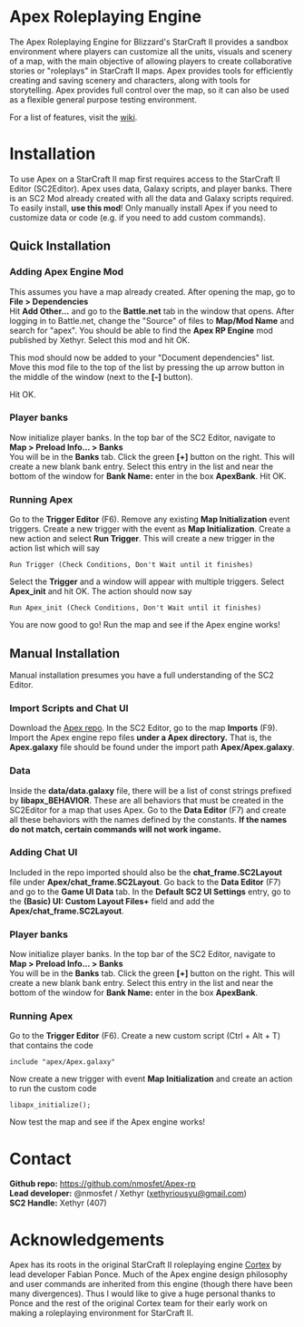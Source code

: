 # Apex Roleplaying Engine
The Apex Roleplaying Engine for Blizzard's StarCraft II provides a sandbox
environment where players can customize all the units, visuals and scenery of
a map, with the main objective of allowing players to create collaborative
stories or "roleplays" in StarCraft II maps. Apex provides tools for
efficiently creating and saving scenery and characters, along with tools for
storytelling. Apex provides full control over the map, so it can also be used
as a flexible general purpose testing environment.  

For a list of features, visit the [wiki](github.com/nmosfet/Apex-rp/wiki).

# Installation
To use Apex on a StarCraft II map first requires access to the
StarCraft II Editor (SC2Editor). Apex uses data, Galaxy scripts,
and player banks. There is an SC2 Mod already created
with all the data and Galaxy scripts required. To easily install, **use this
mod**! Only manually install Apex if you need to customize data or code
(e.g. if you need to add custom commands).

## Quick Installation
### Adding Apex Engine Mod
This assumes you have a map already created. After opening the map, go to  
**File > Dependencies**  
Hit **Add Other...** and go to the **Battle.net** tab in the window that opens.
After logging in to Battle.net, change the "Source" of files to
**Map/Mod Name** and search for "apex". You should be able to find the
**Apex RP Engine** mod published by Xethyr. Select this mod and hit OK.  

This mod should now be added to your "Document dependencies" list. Move this
mod file to the top of the list by pressing the up arrow button in the
middle of the window (next to the **[-]** button).  

Hit OK.

### Player banks
Now initialize player banks. In the top bar of the SC2 Editor, navigate to  
**Map > Preload Info... > Banks**  
You will be in the **Banks** tab. Click the green **[+]** button on the right.
This will create a new blank bank entry. Select this entry in the list and
near the bottom of the window for **Bank Name:** enter in the box
**ApexBank**. Hit OK.

### Running Apex
Go to the **Trigger Editor** (F6). Remove any existing **Map Initialization** event triggers. Create a new trigger with the event as **Map Initialization**. Create a new action and select **Run Trigger**. This will create a new trigger
in the action list which will say
```
Run Trigger (Check Conditions, Don't Wait until it finishes)
```
Select the **Trigger** and a window will appear with multiple triggers. Select
**Apex_init** and hit OK. The action should now say
```
Run Apex_init (Check Conditions, Don't Wait until it finishes)
```

You are now good to go! Run the map and see if the Apex engine works!

## Manual Installation
Manual installation presumes you have a full understanding of the SC2 Editor.

### Import Scripts and Chat UI
Download the [Apex repo](https://github.com/nmosfet/Apex-rp). In the
SC2 Editor, go to the map **Imports** (F9). Import the Apex engine repo
files **under a Apex directory.** That is, the **Apex.galaxy** file should
be found under the import path **Apex/Apex.galaxy**.  

### Data
Inside the **data/data.galaxy** file, there will be a list of const strings
prefixed by **libapx_BEHAVIOR**. These are all behaviors that must be
created in the SC2Editor for a map that uses Apex. Go to the **Data Editor**
(F7) and create all these behaviors with the names defined by the constants.
**If the names do not match, certain commands will not work ingame.**

### Adding Chat UI
Included in the repo imported should also be the **chat_frame.SC2Layout** file
under **Apex/chat_frame.SC2Layout**. Go back to the **Data Editor** (F7)
and go to the **Game UI Data** tab. In the **Default SC2 UI Settings** entry,
go to the **(Basic) UI: Custom Layout Files+** field and add the
**Apex/chat_frame.SC2Layout**.

### Player banks
Now initialize player banks. In the top bar of the SC2 Editor, navigate to  
**Map > Preload Info... > Banks**  
You will be in the **Banks** tab. Click the green **[+]** button on the right.
This will create a new blank bank entry. Select this entry in the list and
near the bottom of the window for **Bank Name:** enter in the box
**ApexBank**.

### Running Apex
Go to the **Trigger Editor** (F6). Create a new custom script (Ctrl + Alt + T)
that contains the code
```
include "apex/Apex.galaxy"
```

Now create a new trigger with event **Map Initialization** and create an action
to run the custom code
```
libapx_initialize();
```

Now test the map and see if the Apex engine works!


# Contact
**Github repo:** https://github.com/nmosfet/Apex-rp  
**Lead developer:** @nmosfet / Xethyr (xethyriousyu@gmail.com)  
**SC2 Handle:** Xethyr (407)  


# Acknowledgements
Apex has its roots in the original StarCraft II roleplaying engine
[Cortex](https://github.com/FabianPonce/CortexEngine) by lead developer
Fabian Ponce. Much of the Apex engine design philosophy and user commands are
inherited from this engine (though there have been many divergences).
Thus I would like to give a huge personal thanks to Ponce and the rest of the
original Cortex team for their early work on making a roleplaying environment
for StarCraft II.
